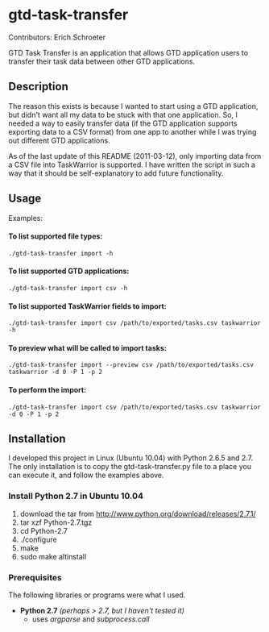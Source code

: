 # gtd-task-transfer

Contributors: Erich Schroeter

GTD Task Transfer is an application that allows GTD application users to transfer
their task data between other GTD applications.

## Description

The reason this exists is because I wanted to start using a GTD application, but
didn't want all my data to be stuck with that one application. So, I needed a way
to easily transfer data (if the GTD application supports exporting data to a CSV
format) from one app to another while I was trying out different GTD applications.

As of the last update of this README (2011-03-12), only importing data from a CSV
file into TaskWarrior is supported.  I have written the script in such a way that
it should be self-explanatory to add future functionality.

## Usage

Examples:

#### To list supported file types:

    ./gtd-task-transfer import -h

#### To list supported GTD applications:

    ./gtd-task-transfer import csv -h

#### To list supported TaskWarrior fields to import:

    ./gtd-task-transfer import csv /path/to/exported/tasks.csv taskwarrior -h

#### To preview what will be called to import tasks:

    ./gtd-task-transfer import --preview csv /path/to/exported/tasks.csv taskwarrior -d 0 -P 1 -p 2

#### To perform the import:

    ./gtd-task-transfer import csv /path/to/exported/tasks.csv taskwarrior -d 0 -P 1 -p 2
    
## Installation

I developed this project in Linux (Ubuntu 10.04) with Python 2.6.5 and 2.7. The
only installation is to copy the gtd-task-transfer.py file to a place you can
execute it, and follow the examples above.

### Install Python 2.7 in Ubuntu 10.04

1. download the tar from http://www.python.org/download/releases/2.7.1/
2. tar xzf Python-2.7.tgz
3. cd Python-2.7
4. ./configure
5. make
6. sudo make altinstall

### Prerequisites

The following libraries or programs were what I used.

- **Python 2.7**       _(perhaps > 2.7, but I haven't tested it)_
    - uses _argparse_ and _subprocess.call_


